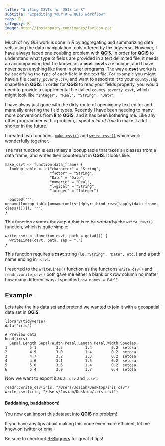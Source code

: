 ```yaml
---
title: "Writing CSVTs for QGIS in R"
subtitle: "Expediting your R & QGIS workflow"
tags: R
category: R
image: http://josiahparry.com/images/favicon.png
---
```

<meta name="twitter:card" content="summary">
<meta name="twitter:site" content="@josiahparry">
<meta name="twitter:creator" content="@josiahparry">
<meta name="twitter:image" content="http://josiahparry.com/images/favicon.png">
<meta name="twitter:text:title" content="Josiah Parry: Writing CSVTs for QGIS in R">
<meta name="twitter:text:description" content="Much of my GIS work is done in R using the tools offered by the tidyverse. However, I have always faced one troubling problem with QGIS.">
<meta property="og:image" content="http://josiahparry.com/images/favicon.png">

Much of my *GIS* work is done in *R* by aggregating and summarizing data sets using the data manipulation tools offered by the tidyverse. However, I have always faced one troubling problem with [**QGIS**](https://www.google.com/search?q=qgis&oq=qgis&aqs=chrome.0.0l2j69i59j0j69i60j0.902j0j4&sourceid=chrome&ie=UTF-8). In order for **QGIS** to understand what type of fields are provided in a text delimited file, it needs an accompanying text file known as a **csvt**. **csvt**s are unique, and I have never seen anything like them in other programs. <!--split--> The way a **csvt** works is by specifying the type of each field in the text file. For example you might have a file `county_poverty.csv`, and want to associate it to your `county.shp` shapefile in **QGIS**. In order for **QGIS** to read your fields properly, you would need to provide a supplemental file called `county_poverty.csvt`, which might look like `"Integer", "Real", "String", "Date"`.

I have alway just gone with the dirty route of opening my text editor and manually entering the field types. Recently I have been needing to many more conversions from **R** to **QGIS**, and it has been bothering me. Like any other programmer with a problem, I spent *a lot of time* to make it a lot shorter in the future.

I created two functions, [`make_csvt()`](https://github.com/JosiahParry/general_R/blob/master/personal_functions/make_csvt.R) and [`write_csvt()`](https://github.com/JosiahParry/general_R/blob/master/personal_functions/write_csvt.R) which work wonderfully together.

The first function is essentially a lookup table that takes all classes from a data frame, and writes their counterpart in **QGIS**. It looks like:

```
make_csvt <- function(data_frame) {
  lookup_table <- c("character" = "String",
                    "factor" = "String",
                    "Date" = "Date",
                    "numeric" = "Real",
                    "logical" = "String",
                    "integer" = "Integer")

  paste0('"', unname(lookup_table[unname(unlist(dplyr::bind_rows(lapply(data_frame, class))))]), '"')
}
```
This function creates the output that is to be written by the `write_csvt()` function, which is quite simple:

```
write_csvt <- function(csvt, path = getwd()) {
  writeLines(csvt, path, sep = ",")
}
```
This function requires a **csvt** string (i.e. `"String", "Date", etc.`) and a path name ending in `.csvt`.

I resorted to the `writeLines()` function as the functions `write.csv()` and `readr::write_csv()` both gave me either a blank or `X` row column no matter how many different ways I specified `row.names = FALSE`.

## Example

Lets take the iris data set and pretend we wanted to join it with a geospatial data set in **QGIS**.

```
library(tidyverse)
data("iris")

# Preview data
head(iris)
  Sepal.Length Sepal.Width Petal.Length Petal.Width Species
1          5.1         3.5          1.4         0.2  setosa
2          4.9         3.0          1.4         0.2  setosa
3          4.7         3.2          1.3         0.2  setosa
4          4.6         3.1          1.5         0.2  setosa
5          5.0         3.6          1.4         0.2  setosa
6          5.4         3.9          1.7         0.4  setosa
```

Now we want to export it as a `.csv` and `.csvt`:

```
readr::write_csv(iris, "/Users/Josiah/Desktop/iris.csv")
write_csvt(iris, "/Users/Josiah/Desktop/iris.csvt")
```

#### Baddabing, baddahboom!

You now can import this dataset into **QGIS** no problem!


If you have any tips about making this code even more efficient, let me know on [twitter](https://twitter.com/JosiahParry) or [email](mailto:josiah.parry@yahoo.com?Subject=Your%20Code%20Stinks%20I%20Can%20Make%20It%20Better!)!

Be sure to checkout [R-Bloggers](https://www.r-bloggers.com/) for great R tips!
